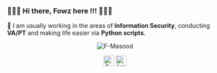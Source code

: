 ### 👋👋👋 Hi there, Fowz here !!! 👋👋👋


🔭 I am usually working in the areas of **Information Security**, conducting **VA/PT** and making life easier via **Python scripts**.
<p align="center"> <img src="https://github-readme-stats.vercel.app/api?username=F-Masood&count_private=true&show_icons=true&theme=radical" alt=F-Masood /> </p>


<p align="center"> 
<a href="https://grumpygeekwrites.wordpress.com/" target="blank"><img align="center" src=https://www.externaldesign.com/wp-content/uploads/2017/06/wordpress-logo-300px.png alt="F-Masood" height="25" width="25" /></a>
<a href=https://www.linkedin.com/in/f-masood/ target="blank"><img align="center" src=https://cdn.jsdelivr.net/npm/simple-icons@3.0.1/icons/linkedin.svg alt="https://www.linkedin.com/in/f-masood/ height="25" width="25" /></a>    
</p>
